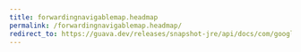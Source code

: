 ```yaml
---
title: forwardingnavigablemap.headmap
permalink: /forwardingnavigablemap.headmap/
redirect_to: https://guava.dev/releases/snapshot-jre/api/docs/com/google/common/collect/ForwardingNavigableMap.html#headMap-K-boolean-
---
```

